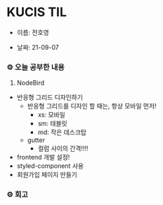 # KUCIS TIL

- 이름: 전호영

- 날짜: 21-09-07

### ⚙️ 오늘 공부한 내용

1. NodeBird

- 반응형 그리드 디자인하기
  - 반응형 그리드를 디자인 할 때는, 항상 모바일 먼저!
    - xs: 모바일
    - sm: 태블릿
    - md: 작은 데스크탑
  - gutter
    - 컬럼 사이의 간격!!!!
- frontend 개발 설정!
- styled-component 사용
- 회원가입 페이지 만들기

### ⚙️ 회고
